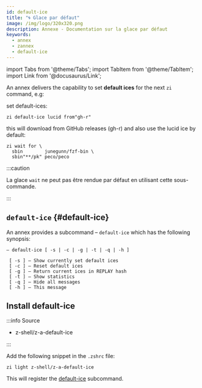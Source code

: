 ```yaml
---
id: default-ice
title: "🌀 Glace par défaut"
image: /img/logo/320x320.png
description: Annexe - Documentation sur la glace par défaut
keywords:
  - annex
  - zannex
  - default-ice
---
```


<!-- @format -->

import Tabs from '@theme/Tabs';
import TabItem from '@theme/TabItem';
import Link from '@docusaurus/Link';

An annex delivers the capability to set **default ices** for the next `zi` command, e.g:

set default-ices:

```shell
zi default-ice lucid from"gh-r"
```

this will download from GitHub releases (gh-r) and also use the lucid ice by default:

```shell showLineNumbers
zi wait for \
  sbin        junegunn/fzf-bin \
  sbin"**/pk" peco/peco
```

:::caution

La glace `wait` ne peut pas être rendue par défaut en utilisant cette sous-commande.

:::

## `default-ice` {#default-ice}

An annex provides a subcommand – `default-ice` which has the following synopsis:

```shell showLineNumbers
— default-ice [ -s | -c | -g | -t | -q | -h ]

 [ -s ] — Show currently set default ices
 [ -c ] — Reset default ices
 [ -g ] — Return current ices in REPLAY hash
 [ -t ] — Show statistics
 [ -q ] — Hide all messages
 [ -h ] — This message
```

## Install default-ice

:::info Source

- <Link className="github-link" href="https://github.com/z-shell/z-a-default-ice">z-shell/z-a-default-ice</Link>

:::

<Tabs>
  <TabItem value="default" label="Default" default>

Add the following snippet in the `.zshrc` file:

```shell
zi light z-shell/z-a-default-ice
```

  </TabItem>
</Tabs>

This will register the [default-ice](#default-ice) subcommand.
